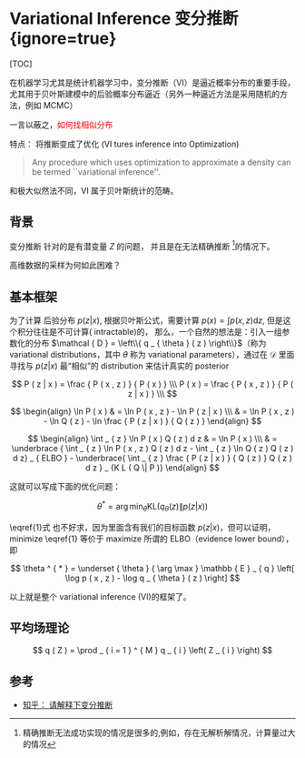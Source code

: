 # Variational Inference 变分推断 {ignore=true}

[TOC]

在机器学习尤其是统计机器学习中，变分推断（VI）是逼近概率分布的重要手段，尤其用于贝叶斯建模中的后验概率分布逼近（另外一种逼近方法是采用随机的方法，例如 MCMC）

一言以蔽之，<font color=red>如何找相似分布</font>

特点： 将推断变成了优化 (VI tures inference into Optimization)

> Any procedure which uses optimization to approximate a density can be termed ``variational inference''.



和极大似然法不同，VI 属于贝叶斯统计的范畴。



## 背景

变分推断 针对的是有潜变量 $Z$ 的问题， 并且是在无法精确推断 [^1]的情况下。

[^1]: 精确推断无法成功实现的情况是很多的,例如，存在无解析解情况，计算量过大的情况

高维数据的采样为何如此困难？

## 基本框架

为了计算 后验分布 $p ( z | x )$, 根据贝叶斯公式，需要计算 $p ( x ) = \int p ( x , z ) \mathrm { d } z$, 但是这个积分往往是不可计算( intractable)的， 那么，一个自然的想法是：引入一组参数化的分布 $\mathcal { D } = \left\\{ q _ { \theta } ( z ) \right\\}$（称为 variational distributions，其中 $\theta$ 称为 variational parameters），通过在 $\mathcal{D}$ 里面寻找与 $p(z|x)$ 最“相似”的 distribution 来估计真实的 posterior

$$
P ( z | x ) = \frac { P ( x , z ) } { P ( x ) } \\\
P ( x ) = \frac { P ( x , z ) } { P ( z | x ) } \\\
$$

$$
\begin{align}
\ln P ( x ) & = \ln P ( x , z ) - \ln P ( z | x ) \\\
& = \ln P ( x , z ) - \ln Q ( z ) - \ln \frac { P ( z | x ) } { Q ( z ) }
\end{align}
$$

$$
\begin{align}
\int _ { z } \ln P ( x ) Q ( z ) d z & = \ln P ( x ) \\\
& = \underbrace { \int _ { z } \ln P ( x , z ) Q ( z ) d z - \int _ { z } \ln Q ( z ) Q ( z ) d z} _ { ELBO } - \underbrace{ \int _ { z } \frac { P ( z | x ) } { Q ( z ) } Q ( z ) d z } _ {K L ( Q \| P )}
\end{align}
$$

这就可以写成下面的优化问题：

$$
\theta ^ { * } = \arg \min _ { \theta } \mathrm { KL } \left( q _ { \theta } ( z ) \| p ( z | x ) \right) \tag {1} \label {1}
$$

\eqref{1}式 也不好求，因为里面含有我们的目标函数 $p ( z | x )$，但可以证明，minimize \eqref{1} 等价于 maximize 所谓的 ELBO（evidence lower bound），即

$$
\theta ^ { * } = \underset { \theta } { \arg \max } \mathbb { E } _ { q } \left[ \log p ( x , z ) - \log q _ { \theta } ( z ) \right]
$$

以上就是整个 variational inference (VI)的框架了。

## 平均场理论

$$
q ( Z ) = \prod _ { i = 1 } ^ { M } q _ { i } \left( Z _ { i } \right)
$$

## 参考

- [知乎： 请解释下变分推断](https://www.zhihu.com/question/31032863)
